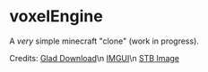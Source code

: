 # voxelEngine

A *very* simple minecraft "clone" (work in progress). 

Credits:
[Glad Download](https://glad.dav1d.de/)\n
[IMGUI](https://github.com/ocornut/imgui.git)\n
[STB Image](https://github.com/nothings/stb.git)
